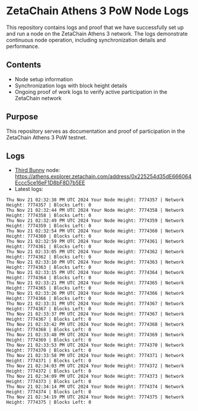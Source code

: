 # ZetaChain Athens 3 PoW Node Logs
This repository contains logs and proof that we have successfully set up and run a node on the ZetaChain Athens 3 network. The logs demonstrate continuous node operation, including synchronization details and performance.

## Contents
- Node setup information
- Synchronization logs with block height details
- Ongoing proof of work logs to verify active participation in the ZetaChain network

## Purpose
This repository serves as documentation and proof of participation in the ZetaChain Athens 3 PoW testnet.

## Logs

- [Third Bunny](https://thirdbunny.xyz/) node: https://athens.explorer.zetachain.com/address/0x225254d35dE666064Eccc5ce16eF1D8bF8D7b5EE
- Latest logs:
```
Thu Nov 21 02:32:38 PM UTC 2024 Your Node Height: 7774357 | Network Height: 7774357 | Blocks Left: 0
Thu Nov 21 02:32:44 PM UTC 2024 Your Node Height: 7774358 | Network Height: 7774358 | Blocks Left: 0
Thu Nov 21 02:32:49 PM UTC 2024 Your Node Height: 7774359 | Network Height: 7774359 | Blocks Left: 0
Thu Nov 21 02:32:54 PM UTC 2024 Your Node Height: 7774360 | Network Height: 7774360 | Blocks Left: 0
Thu Nov 21 02:32:59 PM UTC 2024 Your Node Height: 7774361 | Network Height: 7774361 | Blocks Left: 0
Thu Nov 21 02:33:05 PM UTC 2024 Your Node Height: 7774362 | Network Height: 7774362 | Blocks Left: 0
Thu Nov 21 02:33:10 PM UTC 2024 Your Node Height: 7774363 | Network Height: 7774363 | Blocks Left: 0
Thu Nov 21 02:33:15 PM UTC 2024 Your Node Height: 7774364 | Network Height: 7774364 | Blocks Left: 0
Thu Nov 21 02:33:21 PM UTC 2024 Your Node Height: 7774365 | Network Height: 7774365 | Blocks Left: 0
Thu Nov 21 02:33:26 PM UTC 2024 Your Node Height: 7774366 | Network Height: 7774366 | Blocks Left: 0
Thu Nov 21 02:33:31 PM UTC 2024 Your Node Height: 7774367 | Network Height: 7774367 | Blocks Left: 0
Thu Nov 21 02:33:37 PM UTC 2024 Your Node Height: 7774367 | Network Height: 7774367 | Blocks Left: 0
Thu Nov 21 02:33:42 PM UTC 2024 Your Node Height: 7774368 | Network Height: 7774368 | Blocks Left: 0
Thu Nov 21 02:33:48 PM UTC 2024 Your Node Height: 7774369 | Network Height: 7774369 | Blocks Left: 0
Thu Nov 21 02:33:53 PM UTC 2024 Your Node Height: 7774370 | Network Height: 7774370 | Blocks Left: 0
Thu Nov 21 02:33:58 PM UTC 2024 Your Node Height: 7774371 | Network Height: 7774371 | Blocks Left: 0
Thu Nov 21 02:34:03 PM UTC 2024 Your Node Height: 7774372 | Network Height: 7774372 | Blocks Left: 0
Thu Nov 21 02:34:09 PM UTC 2024 Your Node Height: 7774373 | Network Height: 7774373 | Blocks Left: 0
Thu Nov 21 02:34:14 PM UTC 2024 Your Node Height: 7774374 | Network Height: 7774374 | Blocks Left: 0
Thu Nov 21 02:34:19 PM UTC 2024 Your Node Height: 7774375 | Network Height: 7774375 | Blocks Left: 0
```
